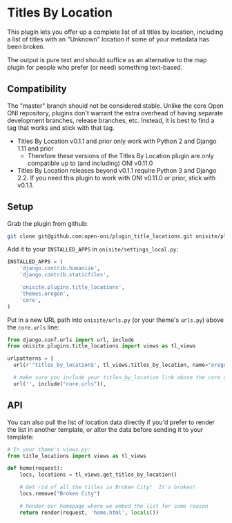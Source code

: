 Titles By Location
===

This plugin lets you offer up a complete list of all titles by location,
including a list of titles with an "Unknown" location if some of your metadata
has been broken.

The output is pure text and should suffice as an alternative to the map plugin
for people who prefer (or need) something text-based.

Compatibility
---

The "master" branch should not be considered stable.  Unlike the core Open ONI
repository, plugins don't warrant the extra overhead of having separate
development branches, release branches, etc.  Instead, it is best to find a tag
that works and stick with that tag.

- Titles By Location v0.1.1 and prior only work with Python 2 and Django 1.11
  and prior
  - Therefore these versions of the Titles By Location plugin are only
    compatible up to (and including) ONI v0.11.0
- Titles By Location releases beyond v0.1.1 require Python 3 and Django 2.2.
  If you need this plugin to work with ONI v0.11.0 or prior, stick with v0.1.1.

Setup
---

Grab the plugin from github:

```bash
git clone git@github.com:open-oni/plugin_title_locations.git onisite/plugins/title_locations
```

Add it to your `INSTALLED_APPS` in `onisite/settings_local.py`:

```python
INSTALLED_APPS = (
    'django.contrib.humanize',
    'django.contrib.staticfiles',

    'onisite.plugins.title_locations',
    'themes.oregon',
    'core',
)
```

Put in a new URL path into `onisite/urls.py` (or your theme's `urls.py`) above
the `core.urls` line:

```python
from django.conf.urls import url, include
from onisite.plugins.title_locations import views as tl_views

urlpatterns = [
  url(r'^titles_by_location$', tl_views.titles_by_location, name="oregon_titles_by_location"),

  # make sure you include your titles_by_location link above the core urls
  url('', include("core.urls")),
```

API
---

You can also pull the list of location data directly if you'd prefer to render
the list in another template, or alter the data before sending it to your
template:

```python
# In your theme's views.py:
from title_locations import views as tl_views

def home(request):
    locs, locations = tl_views.get_titles_by_location()

    # Get rid of all the titles in Broken City!  It's broken!
    locs.remove("Broken City")

    # Render our homepage where we embed the list for some reason
    return render(request, 'home.html', locals())
```
